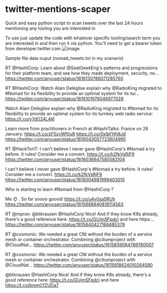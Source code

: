 # twitter-mentions-scaper
Quick and easy python script to scan tweets over the last 24 hours mentioning any tooling you are interested in

To use just update the code with whatever specific tooling/search term you are interested in and then run it via python. You'll need to get a bearer token from developer.twitter.com
![image](https://user-images.githubusercontent.com/121892793/213593750-33214127-3fa1-4074-844f-1f820acf440e.png)

Sample file data ouput (nomad_tweets.txt in my scenario)

RT @HashiCorp: Learn about @SeatGeekEng's patterns and progressions for their platform team, and see how they made deployment, security, ne…
https://twitter.com/anyuser/status/1616130786071285760

RT @HashiCorp: Watch Alain Deléglise explain why @RadioKing migrated to #Nomad for its flexibility to provide an optimal system for its tur…
https://twitter.com/anyuser/status/1616101976046977026

Watch Alain Deléglise explain why @RadioKing migrated to #Nomad for its flexibility to provide an optimal system for its turnkey web radio service: https://t.co/y7dO24L4j6

Learn more from practitioners in French at #HashiTalks: France on 26 January: https://t.co/zF5zyWf0uR https://t.co/0xIbFHh8Jd
https://twitter.com/anyuser/status/1616043057723604995

RT @HackTorIT: I can't believe I never gave @HashiCorp's #Nomad a try before. It rules! Consider me a convert.
https://t.co/k2fkVsRjF9
https://twitter.com/anyuser/status/1616036647585583104

I can't believe I never gave @HashiCorp's #Nomad a try before. It rules! Consider me a convert.
https://t.co/k2fkVsRjF9
https://twitter.com/anyuser/status/1616004981999403010

Who is starting to learn #Nomad  from @HashiCorp ?

Me 😊 . So far soooo goood! https://t.co/u4v0sa5RUh
https://twitter.com/anyuser/status/1615868840818114563

RT @mpron: @btkrausen @HashiCorp Nice! And if they know K8s already, there's a good reference here: https://t.co/GUjmSFpdcl
and here https:…
https://twitter.com/anyuser/status/1615840427168485379

RT @cosmonic: We needed a great CNI without the burden of a service mesh or container orchestrator. Combining @ciliumproject with @CloudNat…
https://twitter.com/anyuser/status/1615839084789760007

RT @cosmonic: We needed a great CNI without the burden of a service mesh or container orchestrator. Combining @ciliumproject with @CloudNat…
https://twitter.com/anyuser/status/1615818624010264580

@btkrausen @HashiCorp Nice! And if they know K8s already, there's a good reference here: https://t.co/GUjmSFpdcl
and here https://t.co/bmmCfZUDa7
